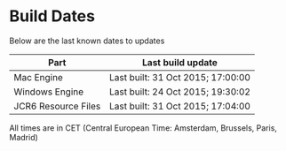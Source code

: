 # Build Dates

Below are the last known dates to updates

Part | Last build update
-----|-----
Mac Engine | Last built: 31 Oct 2015; 17:00:00
Windows Engine | Last built: 24 Oct 2015; 19:30:02
JCR6 Resource Files | Last built: 31 Oct 2015; 17:04:00
All times are in CET (Central European Time: Amsterdam, Brussels, Paris, Madrid)



